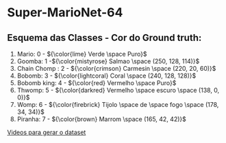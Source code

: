 # Super-MarioNet-64

## Esquema das Classes - Cor do Ground truth:

1. Mario: 0 - ${\color{lime} Verde \space Puro}$
2. Goomba: 1 -${\color{mistyrose} Salmao \space (250, 128, 114)}$
3. Chain Chomp : 2 - ${\color{crimson} Carmesin \space (220, 20, 60)}$
3. Bobomb: 3 - ${\color{lightcoral} Coral \space (240, 128, 128)}$
4. Bobomb king: 4 - ${\color{red} Vermelho \space Puro}$ 
5. Thwomp: 5 - ${\color{darkred} Vermelho \space escuro \space (138, 0, 0)}$
6. Womp: 6 -  ${\color{firebrick} Tijolo \space de \space fogo \space (178, 34, 34)}$
7. Piranha: 7 - ${\color{brown} Marrom \space (165, 42, 42)}$ 

[Videos para gerar o dataset](https://drive.google.com/drive/folders/1dxONE6dlFmab1Wi-a1rzSDJgk1iFns5s?usp=sharing)
